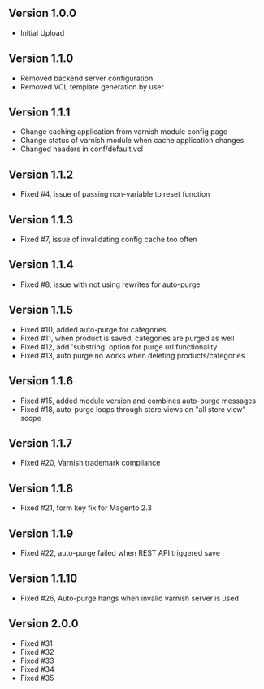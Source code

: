 ## Version 1.0.0
- Initial Upload

## Version 1.1.0
- Removed backend server configuration
- Removed VCL template generation by user

## Version 1.1.1
- Change caching application from varnish module config page
- Change status of varnish module when cache application changes
- Changed headers in conf/default.vcl

## Version 1.1.2
- Fixed #4, issue of passing non-variable to reset function

## Version 1.1.3
- Fixed #7, issue of invalidating config cache too often

## Version 1.1.4
- Fixed #8, issue with not using rewrites for auto-purge

## Version 1.1.5
- Fixed #10, added auto-purge for categories
- Fixed #11, when product is saved, categories are purged as well
- Fixed #12, add 'substring' option for purge url functionality
- Fixed #13, auto purge no works when deleting products/categories

## Version 1.1.6
- Fixed #15, added module version and combines auto-purge messages
- Fixed #18, auto-purge loops through store views on "all store view" scope

## Version 1.1.7
- Fixed #20, Varnish trademark compliance

## Version 1.1.8
- Fixed #21, form key fix for Magento 2.3

## Version 1.1.9
- Fixed #22, auto-purge failed when REST API triggered save

## Version 1.1.10
- Fixed #26, Auto-purge hangs when invalid varnish server is used

## Version 2.0.0
- Fixed #31
- Fixed #32
- Fixed #33
- Fixed #34
- Fixed #35
